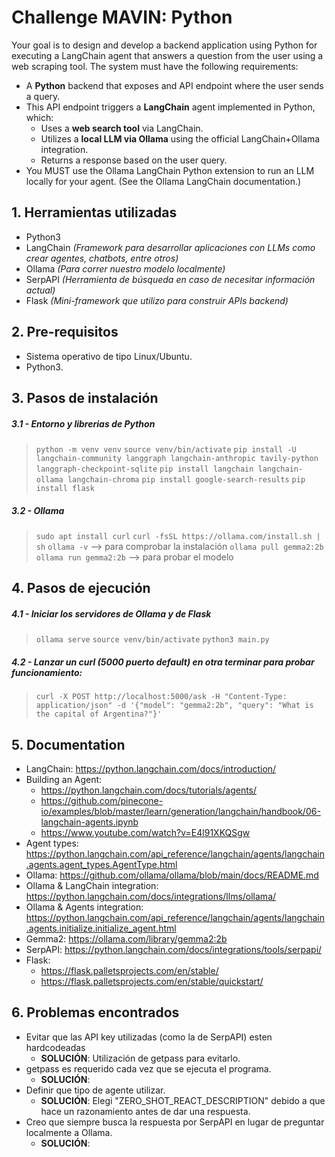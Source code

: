 # Challenge MAVIN: Python
Your goal is to design and develop a backend application using Python for executing a LangChain agent that answers a question from the user using a web scraping tool. The system must have the following requirements:
- A **Python** backend that exposes and API endpoint where the user sends a query.
- This API endpoint triggers a **LangChain** agent implemented in Python, which:
	- Uses a **web search tool** via LangChain.
	- Utilizes a **local LLM via Ollama** using the official LangChain+Ollama integration.
	- Returns a response based on the user query.
- You MUST use the Ollama LangChain Python extension to run an LLM locally for your agent. (See the Ollama LangChain documentation.)

## 1. Herramientas utilizadas
- Python3
- LangChain *(Framework para desarrollar aplicaciones con LLMs como crear agentes, chatbots, entre otros)*
- Ollama *(Para correr nuestro modelo localmente)*
- SerpAPI *(Herramienta de búsqueda en caso de necesitar información actual)*
- Flask *(Mini-framework que utilizo para construir APIs backend)*

## 2. Pre-requisitos
- Sistema operativo de tipo Linux/Ubuntu.
- Python3.

## 3. Pasos de instalación
##### 3.1 - Entorno y librerias de Python
> `python -m venv venv`
> `source venv/bin/activate`
> `pip install -U langchain-community langgraph langchain-anthropic tavily-python langgraph-checkpoint-sqlite`
> `pip install langchain langchain-ollama langchain-chroma`
> `pip install google-search-results`
> `pip install flask`

##### 3.2 - Ollama
> `sudo apt install curl`
> `curl -fsSL https://ollama.com/install.sh | sh`
> `ollama -v` --> para comprobar la instalación
> `ollama pull gemma2:2b`
> `ollama run gemma2:2b` --> para probar el modelo

## 4. Pasos de ejecución
##### 4.1 - Iniciar los servidores de Ollama y de Flask
> `ollama serve`
> `source venv/bin/activate`
> `python3 main.py`
 
##### 4.2 - Lanzar un curl (5000 puerto default) en otra terminar para probar funcionamiento:
> `curl -X POST http://localhost:5000/ask -H "Content-Type: application/json" -d '{"model": "gemma2:2b", "query": "What is the capital of Argentina?"}'`

## 5. Documentation
- LangChain: https://python.langchain.com/docs/introduction/
- Building an Agent: 
    - https://python.langchain.com/docs/tutorials/agents/
    - https://github.com/pinecone-io/examples/blob/master/learn/generation/langchain/handbook/06-langchain-agents.ipynb
    - https://www.youtube.com/watch?v=E4l91XKQSgw
- Agent types: https://python.langchain.com/api_reference/langchain/agents/langchain.agents.agent_types.AgentType.html
- Ollama: https://github.com/ollama/ollama/blob/main/docs/README.md
- Ollama & LangChain integration: https://python.langchain.com/docs/integrations/llms/ollama/
- Ollama & Agents integration: https://python.langchain.com/api_reference/langchain/agents/langchain.agents.initialize.initialize_agent.html
- Gemma2: https://ollama.com/library/gemma2:2b
- SerpAPI: https://python.langchain.com/docs/integrations/tools/serpapi/
- Flask:
    - https://flask.palletsprojects.com/en/stable/
    - https://flask.palletsprojects.com/en/stable/quickstart/

## 6. Problemas encontrados
- Evitar que las API key utilizadas (como la de SerpAPI) esten hardcodeadas
    - **SOLUCIÓN**: Utilización de getpass para evitarlo.
- getpass es requerido cada vez que se ejecuta el programa.
    - **SOLUCIÓN**:
- Definir que tipo de agente utilizar.
    - **SOLUCIÓN**: Elegi "ZERO_SHOT_REACT_DESCRIPTION" debido a que hace un razonamiento antes de dar una respuesta.
- Creo que siempre busca la respuesta por SerpAPI en lugar de preguntar localmente a Ollama.
    - **SOLUCIÓN**: 